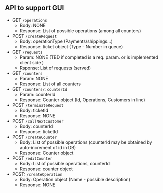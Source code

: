 ## API to support GUI
<!-- Endpoints are meant to be preceded by /api (/operations == /api/operations)-->
- GET `/operations` 
  - Body: NONE
  - Response: List of possible operations (among all counters)
- POST `/createRequest`
  - Body: operationType (Payments/shippings...)
  - Response: ticket object (Type - Number in queue)
- GET `/requests`
  - Param: NONE (TBD if completed is a req. param. or is implemented client side )
  - Rsponse: List of requests (served)
- GET `/counters`
  - Param: NONE
  - Response: List of all counters
- GET `/counters/:counterId`
  - Param: counterId
  - Response: Counter object (Id, Operations, Customers in line)
- POST `/terminateRequest`
  - Body: ticketId
  - Response: NONE
- POST `/callNextCustomer`
  - Body: counterId
  - Response: ticketId <!-- Of called customer -->
- POST `/createCounter`
  - Body: List of possible operations (counterId may be obtained by auto-increment of id in DB)
  - Response: Counter object
- POST `/editCounter`
  - Body: List of possible operations, counterId
  - Response: counter object
- POST: `/createOperation`
  - Body: Operation object (Name - possible description)
  - Response: NONE

<!-- API does not include possible DELETE needed -->